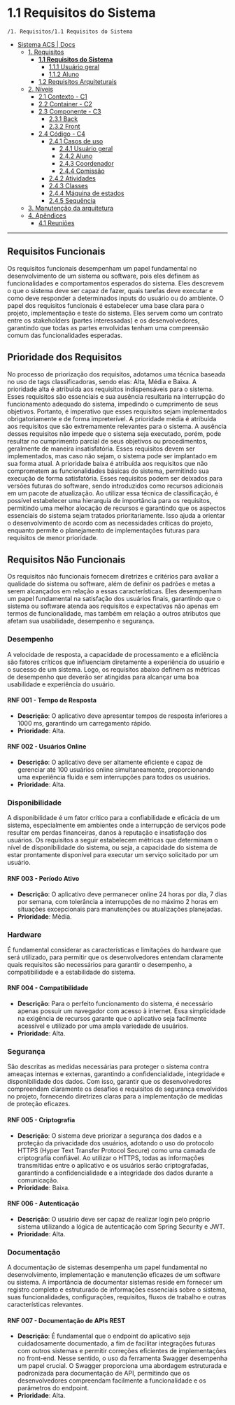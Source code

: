 # 1.1 Requisitos do Sistema

`/1. Requisitos/1.1 Requisitos do Sistema`

* [Sistema ACS | Docs](../../README.md)
  * [1. Requisitos](../../1.%20Requisitos/README.md)
    * [**1.1 Requisitos do Sistema**](../../1.%20Requisitos/1.1%20Requisitos%20do%20Sistema/README.md)
      * [1.1.1 Usuário geral](../../1.%20Requisitos/1.1%20Requisitos%20do%20Sistema/1.1.1%20Usu%C3%A1rio%20geral/README.md)
      * [1.1.2 Aluno](../../1.%20Requisitos/1.1%20Requisitos%20do%20Sistema/1.1.2%20Aluno/README.md)
    * [1.2 Requisitos Arquiteturais](../../1.%20Requisitos/1.2%20Requisitos%20Arquiteturais/README.md)
  * [2. Níveis](../../2.%20N%C3%ADveis/README.md)
    * [2.1 Contexto - C1](../../2.%20N%C3%ADveis/2.1%20Contexto%20-%20C1/README.md)
    * [2.2 Container - C2](../../2.%20N%C3%ADveis/2.2%20Container%20-%20C2/README.md)
    * [2.3 Componente - C3](../../2.%20N%C3%ADveis/2.3%20Componente%20-%20C3/README.md)
      * [2.3.1 Back](../../2.%20N%C3%ADveis/2.3%20Componente%20-%20C3/2.3.1%20Back/README.md)
      * [2.3.2 Front](../../2.%20N%C3%ADveis/2.3%20Componente%20-%20C3/2.3.2%20Front/README.md)
    * [2.4 Código - C4](../../2.%20N%C3%ADveis/2.4%20C%C3%B3digo%20-%20C4/README.md)
      * [2.4.1 Casos de uso](../../2.%20N%C3%ADveis/2.4%20C%C3%B3digo%20-%20C4/2.4.1%20Casos%20de%20uso/README.md)
        * [2.4.1 Usuário geral](../../2.%20N%C3%ADveis/2.4%20C%C3%B3digo%20-%20C4/2.4.1%20Casos%20de%20uso/2.4.1%20Usu%C3%A1rio%20geral/README.md)
        * [2.4.2 Aluno](../../2.%20N%C3%ADveis/2.4%20C%C3%B3digo%20-%20C4/2.4.1%20Casos%20de%20uso/2.4.2%20Aluno/README.md)
        * [2.4.3 Coordenador](../../2.%20N%C3%ADveis/2.4%20C%C3%B3digo%20-%20C4/2.4.1%20Casos%20de%20uso/2.4.3%20Coordenador/README.md)
        * [2.4.4 Comissão](../../2.%20N%C3%ADveis/2.4%20C%C3%B3digo%20-%20C4/2.4.1%20Casos%20de%20uso/2.4.4%20Comiss%C3%A3o/README.md)
      * [2.4.2 Atividades](../../2.%20N%C3%ADveis/2.4%20C%C3%B3digo%20-%20C4/2.4.2%20Atividades/README.md)
      * [2.4.3 Classes](../../2.%20N%C3%ADveis/2.4%20C%C3%B3digo%20-%20C4/2.4.3%20Classes/README.md)
      * [2.4.4 Máquina de estados](../../2.%20N%C3%ADveis/2.4%20C%C3%B3digo%20-%20C4/2.4.4%20M%C3%A1quina%20de%20estados/README.md)
      * [2.4.5 Sequência](../../2.%20N%C3%ADveis/2.4%20C%C3%B3digo%20-%20C4/2.4.5%20Sequ%C3%AAncia/README.md)
  * [3. Manutenção da arquitetura](../../3.%20Manuten%C3%A7%C3%A3o%20da%20arquitetura/README.md)
  * [4. Apêndices](../../4.%20Ap%C3%AAndices/README.md)
    * [4.1 Reuniões](../../4.%20Ap%C3%AAndices/4.1%20Reuni%C3%B5es/README.md)

---

## Requisitos Funcionais

Os requisitos funcionais desempenham um papel fundamental no desenvolvimento de um sistema ou software, pois eles 
definem as funcionalidades e comportamentos esperados do sistema. Eles descrevem o que o sistema deve ser capaz de 
fazer, quais tarefas deve executar e como deve responder a determinados inputs do usuário ou do ambiente. O papel dos 
requisitos funcionais é estabelecer uma base clara para o projeto, implementação e teste do sistema. Eles servem como 
um contrato entre os stakeholders (partes interessadas) e os desenvolvedores, garantindo que todas as partes envolvidas
tenham uma compreensão comum das funcionalidades esperadas.

## Prioridade dos Requisitos

No processo de priorização dos requisitos, adotamos uma técnica baseada no uso de tags classificadoras, sendo elas: 
Alta, Média e Baixa. A prioridade alta é atribuída aos requisitos indispensáveis para o sistema. Esses requisitos são
essenciais e sua ausência resultaria na interrupção do funcionamento adequado do sistema, impedindo o cumprimento de
seus objetivos. Portanto, é imperativo que esses requisitos sejam implementados obrigatoriamente e de forma 
impreterível. A prioridade média é atribuída aos requisitos que são extremamente relevantes para o sistema. A ausência
desses requisitos não impede que o sistema seja executado, porém, pode resultar no cumprimento parcial de seus objetivos
ou procedimentos, geralmente de maneira insatisfatória. Esses requisitos devem ser implementados, mas caso não sejam, o
sistema pode ser implantado em sua forma atual. A prioridade baixa é atribuída aos requisitos que não comprometem as
funcionalidades básicas do sistema, permitindo sua execução de forma satisfatória. Esses requisitos podem ser deixados 
para versões futuras do software, sendo introduzidos como recursos adicionais em um pacote de atualização. Ao utilizar
essa técnica de classificação, é possível estabelecer uma hierarquia de importância para os requisitos, permitindo uma
melhor alocação de recursos e garantindo que os aspectos essenciais do sistema sejam tratados prioritariamente. Isso
ajuda a orientar o desenvolvimento de acordo com as necessidades críticas do projeto, enquanto permite o planejamento
de implementações futuras para requisitos de menor prioridade.

## Requisitos Não Funcionais

Os requisitos não funcionais fornecem diretrizes e critérios para avaliar a qualidade do sistema ou software, além de
definir os padrões e metas a serem alcançados em relação a essas características. Eles desempenham um papel fundamental
na satisfação dos usuários finais, garantindo que o sistema ou software atenda aos requisitos e expectativas não apenas
em termos de funcionalidade, mas também em relação a outros atributos que afetam sua usabilidade, desempenho e segurança.

### Desempenho

A velocidade de resposta, a capacidade de processamento e a eficiência são fatores críticos que influenciam diretamente 
a experiência do usuário e o sucesso de um sistema. Logo, os requisitos abaixo definem as métricas de desempenho que 
deverão ser atingidas para alcançar uma boa usabilidade e experiência do usuário.

#### RNF 001 - Tempo de Resposta
- **Descrição**: O aplicativo deve apresentar tempos de resposta inferiores a 1000 ms, garantindo um carregamento rápido.
- **Prioridade**: Alta.

#### RNF 002 - Usuários Online
- **Descrição**: O aplicativo deve ser altamente eficiente e capaz de gerenciar até 100 usuários online simultaneamente,
proporcionando uma experiência fluída e sem interrupções para todos os usuários.
- **Prioridade**: Alta.

### Disponibilidade

A disponibilidade é um fator crítico para a confiabilidade e eficácia de um sistema, especialmente em ambientes onde a 
interrupção de serviços pode resultar em perdas financeiras, danos à reputação e insatisfação dos usuários. Os requisitos
a seguir estabelecem métricas que determinam o nível de disponibilidade do sistema, ou seja, a capacidade do sistema de
estar prontamente disponível para executar um serviço solicitado por um usuário.

#### RNF 003 - Período Ativo
- **Descrição**: O aplicativo deve permanecer online 24 horas por dia, 7 dias por semana, com tolerância a interrupções
de no máximo 2 horas em situações excepcionais para manutenções ou atualizações planejadas.
- **Prioridade**: Média.

### Hardware

É fundamental considerar as características e limitações do hardware que será utilizado, para permitir que os 
desenvolvedores entendam claramente quais requisitos são necessários para garantir o desempenho, a compatibilidade e a 
estabilidade do sistema.

#### RNF 004 - Compatibilidade
- **Descrição**: Para o perfeito funcionamento do sistema, é necessário apenas possuir um navegador com acesso à 
internet. Essa simplicidade na exigência de recursos garante que o aplicativo seja facilmente acessível e utilizado por
uma ampla variedade de usuários.
- **Prioridade**: Alta.

### Segurança

São descritas as medidas necessárias para proteger o sistema contra ameaças internas e externas, garantindo a 
confidencialidade, integridade e disponibilidade dos dados. Com isso, garantir que os desenvolvedores compreendam 
claramente os desafios e requisitos de segurança envolvidos no projeto, fornecendo diretrizes claras para a 
implementação de medidas de proteção eficazes.

#### RNF 005 - Criptografia
- **Descrição**: O sistema deve priorizar a segurança dos dados e a proteção da privacidade dos usuários, adotando o uso
do protocolo HTTPS (Hyper Text Transfer Protocol Secure) como uma camada de criptografia confiável. Ao utilizar o 
HTTPS, todas as informações transmitidas entre o aplicativo e os usuários serão criptografadas, garantindo a 
confidencialidade e a integridade dos dados durante a comunicação.
- **Prioridade**: Baixa.

#### RNF 006 - Autenticação
- **Descrição**: O usuário deve ser capaz de realizar  login pelo próprio sistema utilizando a lógica de autenticação 
com Spring Security e JWT.
- **Prioridade**: Alta.

### Documentação

A documentação de sistemas desempenha um papel fundamental no desenvolvimento, implementação e manutenção eficazes de um
software ou sistema. A importância de documentar sistemas reside em fornecer um registro completo e estruturado de 
informações essenciais sobre o sistema, suas funcionalidades, configurações, requisitos, fluxos de trabalho e outras 
características relevantes.

#### RNF 007 - Documentação de APIs REST
- **Descrição**: É fundamental que o endpoint do aplicativo seja cuidadosamente documentado, a fim de facilitar 
integrações futuras com outros sistemas e permitir correções eficientes de implementações no front-end. Nesse sentido,
o uso da ferramenta Swagger desempenha um papel crucial. O Swagger proporciona uma abordagem estruturada e padronizada
para documentação de API, permitindo que os desenvolvedores compreendam facilmente a funcionalidade e os parâmetros do
endpoint.
- **Prioridade**: Alta.
